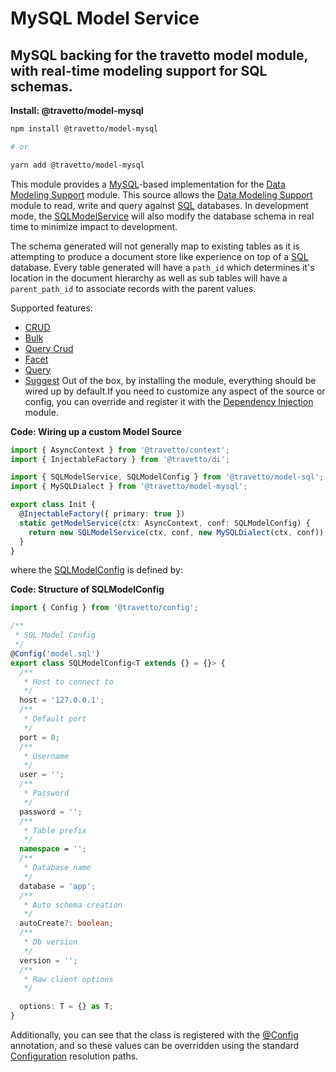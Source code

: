 <!-- This file was generated by @travetto/doc and should not be modified directly -->
<!-- Please modify https://github.com/travetto/travetto/tree/main/module/model-mysql/DOC.tsx and execute "npx trv doc" to rebuild -->
# MySQL Model Service

## MySQL backing for the travetto model module, with real-time modeling support for SQL schemas.

**Install: @travetto/model-mysql**
```bash
npm install @travetto/model-mysql

# or

yarn add @travetto/model-mysql
```

This module provides a [MySQL](https://www.mysql.com/)-based implementation for the [Data Modeling Support](https://github.com/travetto/travetto/tree/main/module/model#readme "Datastore abstraction for core operations.") module.  This source allows the [Data Modeling Support](https://github.com/travetto/travetto/tree/main/module/model#readme "Datastore abstraction for core operations.") module to read, write and query against [SQL](https://en.wikipedia.org/wiki/SQL) databases. In development mode, the [SQLModelService](https://github.com/travetto/travetto/tree/main/module/model-sql/src/service.ts#L38) will also modify the database schema in real time to minimize impact to development. 

The schema generated will not generally map to existing tables as it is attempting to produce a document store like experience on top of a [SQL](https://en.wikipedia.org/wiki/SQL) database.  Every table generated will have a `path_id` which determines it's location in the document hierarchy as well as sub tables will have a `parent_path_id` to associate records with the parent values. 

Supported features:
   *  [CRUD](https://github.com/travetto/travetto/tree/main/module/model/src/service/crud.ts#L11)
   *  [Bulk](https://github.com/travetto/travetto/tree/main/module/model/src/service/bulk.ts#L19)
   *  [Query Crud](https://github.com/travetto/travetto/tree/main/module/model-query/src/service/crud.ts#L11)
   *  [Facet](https://github.com/travetto/travetto/tree/main/module/model-query/src/service/facet.ts#L12)
   *  [Query](https://github.com/travetto/travetto/tree/main/module/model-query/src/service/query.ts#L10)
   *  [Suggest](https://github.com/travetto/travetto/tree/main/module/model-query/src/service/suggest.ts#L12)
Out of the box, by installing the module, everything should be wired up by default.If you need to customize any aspect of the source or config, you can override and register it with the [Dependency Injection](https://github.com/travetto/travetto/tree/main/module/di#readme "Dependency registration/management and injection support.") module.

**Code: Wiring up a custom Model Source**
```typescript
import { AsyncContext } from '@travetto/context';
import { InjectableFactory } from '@travetto/di';

import { SQLModelService, SQLModelConfig } from '@travetto/model-sql';
import { MySQLDialect } from '@travetto/model-mysql';

export class Init {
  @InjectableFactory({ primary: true })
  static getModelService(ctx: AsyncContext, conf: SQLModelConfig) {
    return new SQLModelService(ctx, conf, new MySQLDialect(ctx, conf));
  }
}
```

where the [SQLModelConfig](https://github.com/travetto/travetto/tree/main/module/model-sql/src/config.ts#L7) is defined by:

**Code: Structure of SQLModelConfig**
```typescript
import { Config } from '@travetto/config';

/**
 * SQL Model Config
 */
@Config('model.sql')
export class SQLModelConfig<T extends {} = {}> {
  /**
   * Host to connect to
   */
  host = '127.0.0.1';
  /**
   * Default port
   */
  port = 0;
  /**
   * Username
   */
  user = '';
  /**
   * Password
   */
  password = '';
  /**
   * Table prefix
   */
  namespace = '';
  /**
   * Database name
   */
  database = 'app';
  /**
   * Auto schema creation
   */
  autoCreate?: boolean;
  /**
   * Db version
   */
  version = '';
  /**
   * Raw client options
   */

  options: T = {} as T;
}
```

Additionally, you can see that the class is registered with the [@Config](https://github.com/travetto/travetto/tree/main/module/config/src/decorator.ts#L13) annotation, and so these values can be overridden using the standard [Configuration](https://github.com/travetto/travetto/tree/main/module/config#readme "Configuration support") resolution paths.
